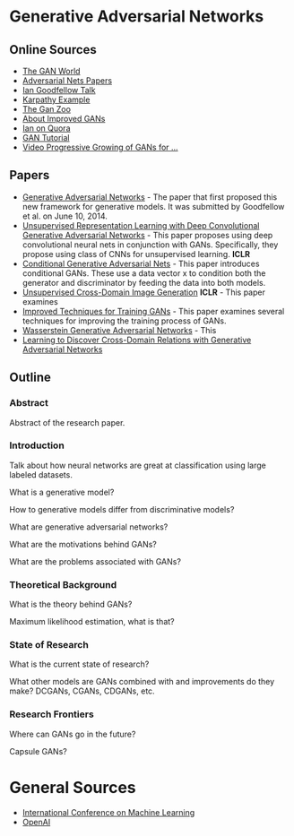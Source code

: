 

# Generative Adversarial Networks
## Online Sources
* [The GAN World](https://github.com/savan77/The-GAN-World)
* [Adversarial Nets Papers](https://github.com/zhangqianhui/AdversarialNetsPapers)
* [Ian Goodfellow Talk](https://www.youtube.com/watch?v=AJVyzd0rqdc)
* [Karpathy Example](https://cs.stanford.edu/people/karpathy/gan/)
* [The Gan Zoo](https://github.com/hindupuravinash/the-gan-zoo)
* [About Improved GANs](https://github.com/aleju/papers/blob/master/neural-nets/Improved_Techniques_for_Training_GANs.md)
* [Ian on Quora](https://www.quora.com/What-are-the-pros-and-cons-of-using-generative-adversarial-networks-a-type-of-neural-network-Could-they-be-applied-to-things-like-audio-waveform-via-RNN-Why-or-why-not)
* [GAN Tutorial](https://arxiv.org/pdf/1701.00160.pdf)
* [Video Progressive Growing of GANs for ...](https://www.youtube.com/watch?v=XOxxPcy5Gr4)

## Papers
* [Generative Adversarial Networks](https://arxiv.org/abs/1406.2661) - The paper that first proposed this new framework for generative models. It was submitted by Goodfellow et al. on June 10, 2014.
* [Unsupervised Representation Learning with Deep Convolutional Generative Adversarial Networks](https://arxiv.org/abs/1511.06434) - This paper proposes using deep convolutional neural nets in conjunction with GANs. Specifically, they propose using class of CNNs for unsupervised learning. **ICLR**
* [Conditional Generative Adversarial Nets](https://arxiv.org/abs/1411.1784) - This paper introduces conditional GANs. These use a data vector x to condition both the generator and discriminator by feeding the data into both models.
* [Unsupervised Cross-Domain Image Generation](https://arxiv.org/abs/1611.02200) **ICLR** - This paper examines
* [Improved Techniques for Training GANs](https://arxiv.org/abs/1606.03498) - This paper examines several techniques for improving the training process of GANs.
* [Wasserstein Generative Adversarial Networks](http://proceedings.mlr.press/v70/arjovsky17a.html) - This
* [Learning to Discover Cross-Domain Relations with Generative Adversarial Networks](http://proceedings.mlr.press/v70/kim17a.html)

## Outline
### Abstract
Abstract of the research paper.

### Introduction
Talk about how neural networks are great at classification using large labeled datasets.

What is a generative model?

How to generative models differ from discriminative models?

What are generative adversarial networks?

What are the motivations behind GANs?

What are the problems associated with GANs?

### Theoretical Background
What is the theory behind GANs?

Maximum likelihood estimation, what is that?

### State of Research

What is the current state of research?

What other models are GANs combined with and improvements do they make?
DCGANs, CGANs, CDGANs, etc.

### Research Frontiers
Where can GANs go in the future?

Capsule GANs?

# General Sources
* [International Conference on Machine Learning](https://2017.icml.cc/)
* [OpenAI](https://openai.com/research/)
